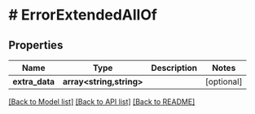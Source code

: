 # # ErrorExtendedAllOf

## Properties

Name | Type | Description | Notes
------------ | ------------- | ------------- | -------------
**extra_data** | **array<string,string>** |  | [optional]

[[Back to Model list]](../../README.md#models) [[Back to API list]](../../README.md#endpoints) [[Back to README]](../../README.md)
